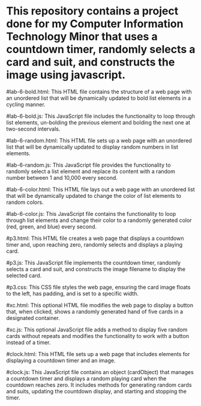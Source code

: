 # This repository contains a project done for my Computer Information Technology Minor that uses a countdown timer, randomly selects a card and suit, and constructs the image using javascript. 

#lab-6-bold.html: This HTML file contains the structure of a web page with an unordered list that will be dynamically updated to bold list elements in a cycling manner.

#lab-6-bold.js: This JavaScript file includes the functionality to loop through list elements, un-bolding the previous element and bolding the next one at two-second intervals.

#lab-6-random.html: This HTML file sets up a web page with an unordered list that will be dynamically updated to display random numbers in list elements.

#lab-6-random.js: This JavaScript file provides the functionality to randomly select a list element and replace its content with a random number between 1 and 10,000 every second.

#lab-6-color.html: This HTML file lays out a web page with an unordered list that will be dynamically updated to change the color of list elements to random colors.


#lab-6-color.js: This JavaScript file contains the functionality to loop through list elements and change their color to a randomly generated color (red, green, and blue) every second.

#p3.html: This HTML file creates a web page that displays a countdown timer and, upon reaching zero, randomly selects and displays a playing card.

#p3.js: This JavaScript file implements the countdown timer, randomly selects a card and suit, and constructs the image filename to display the selected card.

#p3.css: This CSS file styles the web page, ensuring the card image floats to the left, has padding, and is set to a specific width.

#xc.html: This optional HTML file modifies the web page to display a button that, when clicked, shows a randomly generated hand of five cards in a designated container.

#xc.js: This optional JavaScript file adds a method to display five random cards without repeats and modifies the functionality to work with a button instead of a timer.

#clock.html: This HTML file sets up a web page that includes elements for displaying a countdown timer and an image. 

#clock.js: This JavaScript file contains an object (cardObject) that manages a countdown timer and displays a random playing card when the countdown reaches zero. It includes methods for generating random cards and suits, updating the countdown display, and starting and stopping the timer.
